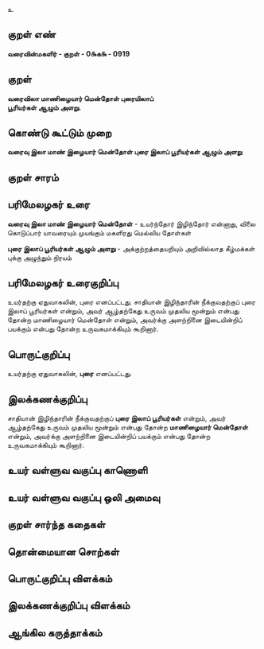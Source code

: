 உ

## குறள் எண் 

**வரைவின்மகளிர் - குறள் - 0௯க௯ - 0919**

## குறள் 

**வரைவிலா மாணிழையார் மென்தோள் புரையிலாப்  
பூரியர்கள் ஆழும் அளறு.** 

## கொண்டு கூட்டும் முறை

**வரைவு இலா மாண் இழையார் மென்தோள் புரை இலாப் பூரியர்கள் ஆழும் அளறு**

## குறள் சாரம் 


## பரிமேலழகர் உரை

**வரைவு இலா மாண் இழையார் மென்தோள்** - உயர்ந்தோர் இழிந்தோர் என்னாது, விலை கொடுப்பார் யாவரையும் முயங்கும் மகளிரது மெல்லிய தோள்கள் 

**புரை இலாப் பூரியர்கள் ஆழும் அளறு** - அக்குற்றத்தையறியும் அறிவில்லாத கீழ்மக்கள் புக்கு அழுந்தும் நிரயம்

## பரிமேலழகர் உரைகுறிப்பு   

உயர்தற்கு ஏதுவாகலின், புரை எனப்பட்டது. சாதியான் இழிந்தாரின் நீக்குவதற்குப் புரை இலாப் பூரியர்கள் என்றும், அவர் ஆழ்தற்கேது உருவம் முதலிய மூன்றும் என்பது தோன்ற மாணிழையார் மென்தோள் என்றும், அவர்க்கு அளற்றினை இடையின்றிப் பயக்கும் என்பது தோன்ற உருவகமாக்கியும் கூறினார்.

## பொருட்குறிப்பு 

உயர்தற்கு ஏதுவாகலின், **புரை** எனப்பட்டது.

## இலக்கணக்குறிப்பு  

சாதியான் இழிந்தாரின் நீக்குவதற்குப் **புரை இலாப் பூரியர்கள்** என்றும், அவர் ஆழ்தற்கேது உருவம் முதலிய மூன்றும் என்பது தோன்ற **மாணிழையார் மென்தோள்** என்றும், அவர்க்கு அளற்றினை இடையின்றிப் பயக்கும் என்பது தோன்ற உருவகமாக்கியும் கூறினார்.

## உயர் வள்ளுவ வகுப்பு காணொளி


## உயர் வள்ளுவ வகுப்பு ஒலி அமைவு 

 
## குறள் சார்ந்த கதைகள் 


## தொன்மையான சொற்கள்


## பொருட்குறிப்பு விளக்கம்


## இலக்கணக்குறிப்பு விளக்கம்


## ஆங்கில கருத்தாக்கம் 


